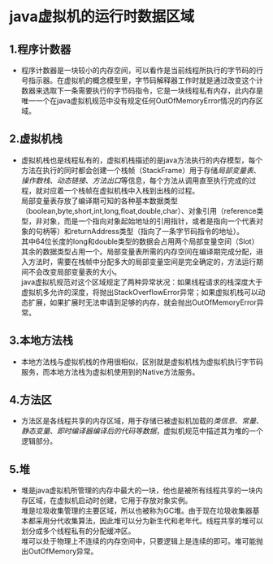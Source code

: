# **java虚拟机的运行时数据区域**

## 1.程序计数器
* 程序计数器是一块较小的内存空间，可以看作是当前线程所执行的字节码的行号指示器。在虚拟机的概念模型里，字节码解释器工作时就是通过改变这个计数器来选取下一条需要执行的字节码指令，它是一块线程私有内存，此内存是唯一一个在java虚拟机规范中没有规定任何OutOfMemoryError情况的内存区域。
## 2.虚拟机栈
* 虚拟机栈也是线程私有的，虚拟机栈描述的是java方法执行的内存模型，每个方法在执行的同时都会创建一个栈帧（StackFrame）用于存储*局部变量表*、*操作数栈*、*动态链接*、*方法出口*等信息，每个方法从调用直至执行完成的过程，就对应着一个栈帧在虚拟机栈中入栈到出栈的过程。  
局部变量表存放了编译期可知的各种基本数据类型（boolean,byte,short,int,long,float,double,char）、对象引用（reference类型，非对象，而是一个指向对象起始地址的引用指针，或者是指向一个代表对象的句柄等）和returnAddress类型（指向了一条字节码指令的地址）。  
其中64位长度的long和double类型的数据会占用两个局部变量空间（Slot）其余的数据类型占用一个。局部变量表所需的内存空间在编译期完成分配，进入方法时，需要在栈帧中分配多大的局部变量空间是完全确定的，方法运行期间不会改变局部变量表的大小。  
java虚拟机规范对这个区域规定了两种异常状况：如果线程请求的栈深度大于虚拟机多允许的深度，将抛出StackOverflowError异常；如果虚拟机栈可以动态扩展，如果扩展时无法申请到足够的内存，就会抛出OutOfMemoryError异常。
## 3.本地方法栈
* 本地方法栈与虚拟机栈的作用很相似，区别就是虚拟机栈为虚拟机执行字节码服务，而本地方法栈为虚拟机使用到的Native方法服务。
## 4.方法区
* 方法区是各线程共享的内存区域，用于存储已被虚拟机加载的*类信息*、*常量*、*静态变量*、*即时编译器编译后的代码等数据*，虚拟机规范中描述其为堆的一个逻辑部分。
## 5.堆
* 堆是java虚拟机所管理的内存中最大的一块，他也是被所有线程共享的一块内存区域，在虚拟机启动时创建，它用于存放对象实例。  
堆是垃圾收集管理的主要区域，所以也被称为GC堆。由于现在垃圾收集器基本都采用分代收集算法，因此堆可以分为新生代和老年代。线程共享的堆可以划分成多个线程私有的分配缓冲区。  
堆可以处于物理上不连续的内存空间中，只要逻辑上是连续的即可。堆可能抛出OutOfMemory异常。
